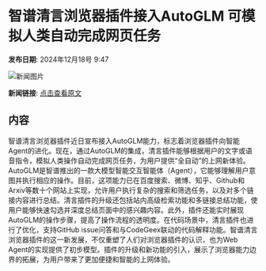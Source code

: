 # 智谱清言浏览器插件接入AutoGLM 可模拟人类自动完成网页任务

**发布日期**: 2024年12月18号 9:47

![新闻图片](https://upload.chinaz.com/2024/1218/6387014081020540826523258.png)

**新闻链接**: [点击查看原文](https://www.aibase.com/zh/news/14081)

## 内容

智谱清言浏览器插件近日宣布接入AutoGLM能力，标志着浏览器插件向智能Agent的进化。现在，通过AutoGLM的集成，清言插件能够根据用户的文字或语音指令，模拟人类操作自动完成网页任务，为用户提供“全自动”的上网新体验。AutoGLM是智谱推出的一款大模型智能交互智能体（Agent），它能够理解用户意图并执行相应的操作。目前，这项能力已在百度搜索、微博、知乎、Github和Arxiv等数十个网站上实现，允许用户执行复杂的搜索和筛选任务，以及对多个链接内容进行总结。清言插件的升级还包括站内高级检索功能和多链接总结功能，使用户能够快速勾选并深度总结页面中的感兴趣内容。此外，插件还能实时展现AutoGLM的操作步骤，提高了操作流程的透明度。在代码场景中，清言插件也进行了优化，支持GitHub issue问答和与CodeGeex联动的代码解释功能。智谱清言浏览器插件的这一新发展，不仅重塑了人们对浏览器插件的认识，也为Web Agent的实现提供了初步模型。插件的升级和新功能的引入，展示了浏览器能力边界的拓展，为用户带来了更加便捷和智能的上网体验。
